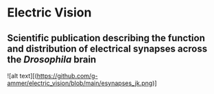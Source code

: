 # Electric Vision
## Scientific publication describing the function and distribution of electrical synapses across the *Drosophila* brain

![alt text][(https://github.com/g-ammer/electric_vision/blob/main/esynapses_jk.png)]
